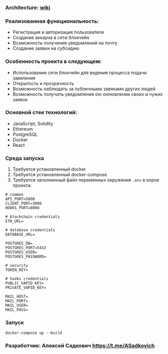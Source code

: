 ### Architecture: [wiki](https://github.com/RippinPosse/limpid-subsidies/wiki/Architecture)

### Реализованная функциональность:
- Регистрация и авторизация пользователя
- Создание аккауна в сети блокчейн
- Возможность получения уведомлений на почту
- Создание заявки на субсидию

### Особенность проекта в следующем:
- Использование сети блокчейн для ведения процесса подачи завяления 
- Открытость и прозрачность
- Возможность наблюдать за публичными завяками других людей
- Возможность получать уведомления ою оюновлении своих и чужих заявок

### Основной стек технологий:
- JavaScript, Solidity
- Ethereum
- PostgreSQL
- Docker
- React

### Среда запуска
1. Требуется установленный docker
2. Требуется установленный docker-compose
3. Требуется заполненный файл переменных окружения `.env` в корне проекта:

```
# common
API_PORT=5000
CLIENT_PORT=3000
HOOKS_PORT=8000 

# blockchain credentials
ETH_URL=

# database credentials
DATABASE_URL=

POSTGRES_DB=
POSTGRES_PORT=5432
POSTGRES_USER=
POSTGRES_PASSWORD=

# security
TOKEN_KEY=

# hooks credentials
PUBLIC_VAPID_KEY=
PRIVATE_VAPID_KEY=

MAIL_HOST=
MAIL_PORT=
MAIL_USER=
MAIL_PASS=
```

### Запуск
```console
docker-compose up --build
```

### Разработчик: Алексей Садкович https://t.me/ASadkovich
